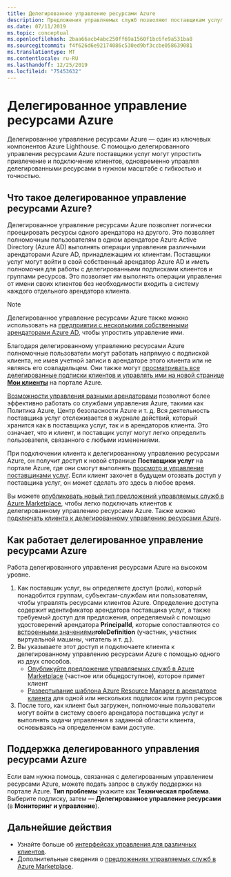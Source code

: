 ```yaml
---
title: Делегированное управление ресурсами Azure
description: Предложения управляемых служб позволяют поставщикам услуг продавать предложения по управлению ресурсами клиентам в Azure Marketplace.
ms.date: 07/11/2019
ms.topic: conceptual
ms.openlocfilehash: 2baa66acb4abc250ff69a1560f1bc6fe9a531ba8
ms.sourcegitcommit: f4f626d6e92174086c530ed9bf3ccbe058639081
ms.translationtype: MT
ms.contentlocale: ru-RU
ms.lasthandoff: 12/25/2019
ms.locfileid: "75453632"
---
```

# <a name="azure-delegated-resource-management"></a>Делегированное управление ресурсами Azure

Делегированное управление ресурсами Azure — один из ключевых компонентов Azure Lighthouse. С помощью делегированного управления ресурсами Azure поставщики услуг могут упростить привлечение и подключение клиентов, одновременно управляя делегированными ресурсами в нужном масштабе с гибкостью и точностью.

## <a name="what-is-azure-delegated-resource-management"></a>Что такое делегированное управление ресурсами Azure?

Делегированное управление ресурсами Azure позволяет логически проецировать ресурсы одного арендатора на другого. Это позволяет полномочным пользователям в одном арендаторе Azure Active Directory (Azure AD) выполнять операции управления различными арендаторами Azure AD, принадлежащим их клиентам. Поставщики услуг могут войти в свой собственный арендатор Azure AD и иметь полномочия для работы с делегированными подписками клиентов и группами ресурсов. Это позволяет им выполнять операции управления от имени своих клиентов без необходимости входить в систему каждого отдельного арендатора клиента.

> [!NOTE]
> Делегированное управление ресурсами Azure также можно использовать на [предприятии с несколькими собственными арендаторами Azure AD](enterprise.md), чтобы упростить управление ими.

Благодаря делегированному управлению ресурсами Azure полномочные пользователи могут работать напрямую с подпиской клиента, не имея учетной записи в арендаторе этого клиента или не являясь его совладельцем. Они также могут [просматривать все делегированные подписки клиентов и управлять ими на новой странице **Мои клиенты**](../how-to/view-manage-customers.md) на портале Azure.

[Возможности управления разными арендаторами](cross-tenant-management-experience.md) позволяют более эффективно работать со службами управления Azure, такими как Политика Azure, Центр безопасности Azure и т. д. Вся деятельность поставщика услуг отслеживается в журнале действий, который хранится как в поставщика услуг, так и в арендаторов клиента. Это означает, что и клиент, и поставщик услуг могут легко определить пользователя, связанного с любыми изменениями.

При подключении клиента к делегированному управлению ресурсами Azure, он получит доступ к новой странице **Поставщики услуг** на портале Azure, где они смогут выполнять [просмотр и управление поставщиками услуг](../how-to/view-manage-service-providers.md). Если клиент захочет в будущем отозвать доступ у поставщика услуг, он может сделать это здесь в любое время.

Вы можете [опубликовать новый тип предложений управляемых служб в Azure Marketplace](../how-to/publish-managed-services-offers.md), чтобы легко подключать клиентов к делегированному управлению ресурсами Azure. Также можно [подключать клиента к делегированному управлению ресурсами Azure](../how-to/onboard-customer.md).

## <a name="how-azure-delegated-resource-management-works"></a>Как работает делегированное управление ресурсами Azure

Работа делегированного управления ресурсами Azure на высоком уровне.

1. Как поставщик услуг, вы определяете доступ (роли), который понадобится группам, субъектам-службам или пользователям, чтобы управлять ресурсами клиентов Azure. Определение доступа содержит идентификатор арендатора поставщика услуг, а также требуемый доступ для предложения, определяемый с помощью удостоверений арендатора **PrincipalId**, которые сопоставляются со [встроенными значениями](../../role-based-access-control/built-in-roles.md)**roleDefinition** (участник, участник виртуальной машины, читатель и т. д.).
2. Вы указываете этот доступ и подключаете клиента к делегированному управлению ресурсами Azure с помощью одного из двух способов.
   - [Опубликуйте предложение управляемых служб в Azure Marketplace](../how-to/publish-managed-services-offers.md) (частное или общедоступное), которое примет клиент
   - [Развертывание шаблона Azure Resource Manager в арендаторе клиента](../how-to/onboard-customer.md) для одной или нескольких подписок или групп ресурсов
3. После того, как клиент был загружен, полномочные пользователи могут войти в систему своего арендатора поставщика услуг и выполнять задачи управления в заданной области клиента, основываясь на определенном вами доступе.

## <a name="support-for-azure-delegated-resource-management"></a>Поддержка делегированного управления ресурсами Azure

Если вам нужна помощь, связанная с делегированным управлением ресурсами Azure, можете подать запрос в службу поддержки на портале Azure. **Тип проблемы** укажите как **Техническая проблема**. Выберите подписку, затем — **Делегированное управление ресурсами** (в **Мониторинг и управление**).

## <a name="next-steps"></a>Дальнейшие действия

- Узнайте больше об [интерфейсах управления для различных клиентов](cross-tenant-management-experience.md).
- Дополнительные сведения о [предложениях управляемых служб в Azure Marketplace](managed-services-offers.md).